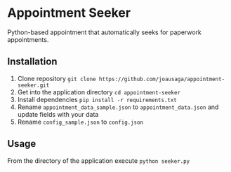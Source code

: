 # Appointment Seeker
Python-based appointment that automatically seeks for paperwork appointments.

## Installation

1. Clone repository `git clone https://github.com/joausaga/appointment-seeker.git`
2. Get into the application directory `cd appointment-seeker`
3. Install dependencies `pip install -r requirements.txt`
4. Rename `appointment_data_sample.json` to `appointment_data.json` and update fields with your data
5. Rename `config_sample.json` to `config.json`

## Usage

From the directory of the application execute `python seeker.py`

